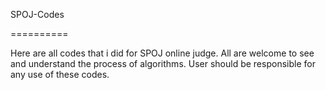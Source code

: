 SPOJ-Codes

==========


Here are all codes that i did for SPOJ online judge.
All are welcome to see and understand the process of algorithms.
User should be responsible for any use of these codes.
